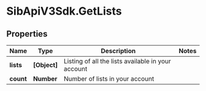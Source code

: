 # SibApiV3Sdk.GetLists

## Properties
Name | Type | Description | Notes
------------ | ------------- | ------------- | -------------
**lists** | **[Object]** | Listing of all the lists available in your account | 
**count** | **Number** | Number of lists in your account | 


